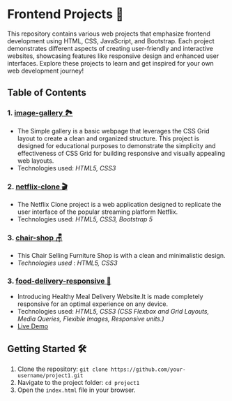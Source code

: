 # Frontend Projects 🚀
This repository contains various web projects that emphasize frontend development using HTML, CSS, JavaScript, and Bootstrap. Each project demonstrates different aspects of creating user-friendly and interactive websites, showcasing features like responsive design and enhanced user interfaces. Explore these projects to learn and get inspired for your own web development journey!
## Table of Contents
### 1. [image-gallery 🏞️](1-image-gallery)
  - The Simple gallery is a basic webpage that leverages the CSS Grid layout to create a clean and organized structure. This project is designed for educational purposes to demonstrate the simplicity and effectiveness of CSS Grid for building responsive and visually appealing web layouts.
  - Technologies used: *HTML5, CSS3*
### 2. [netflix-clone 🎬](2-netflix-clone)
  - The Netflix Clone project is a web application designed to replicate the user interface of the popular streaming platform Netflix.
  - Technologies used: *HTML5, CSS3, Bootstrap 5*
### 3. [chair-shop 🪑](3-chair-shop)
  - This Chair Selling Furniture Shop is with a clean and minimalistic design.
  - *Technologies used* : *HTML5, CSS3*
### 3. [food-delivery-responsive 🥘](4-food-delivery-responsive)
  - Introducing Healthy Meal Delivery Website.It is made completely responsive for an optimal experience on any device. 
  - Technologies used: *HTML5, CSS3 (CSS Flexbox and Grid Layouts, Media Queries, Flexible Images, Responsive units.)*
  - [Live Demo](#) <!-- Add the deployed link here -->
## Getting Started 🛠️
1. Clone the repository: `git clone https://github.com/your-username/project1.git`
2. Navigate to the project folder: `cd project1`
3. Open the `index.html` file in your browser.
